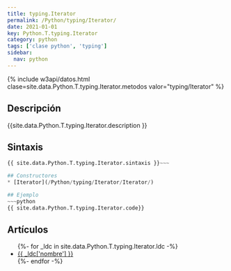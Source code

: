 ```yaml
---
title: typing.Iterator
permalink: /Python/typing/Iterator/
date: 2021-01-01
key: Python.T.typing.Iterator
category: python
tags: ['clase python', 'typing']
sidebar: 
  nav: python
---
```


{% include w3api/datos.html clase=site.data.Python.T.typing.Iterator.metodos valor="typing/Iterator" %}

## Descripción
{{site.data.Python.T.typing.Iterator.description }}

## Sintaxis
~~~python
{{ site.data.Python.T.typing.Iterator.sintaxis }}~~~

## Constructores
* [Iterator](/Python/typing/Iterator/Iterator/)

## Ejemplo
~~~python
{{ site.data.Python.T.typing.Iterator.code}}
~~~

## Artículos
<ul>
{%- for _ldc in site.data.Python.T.typing.Iterator.ldc -%}
   <li>
       <a href="{{_ldc['url'] }}">{{ _ldc['nombre'] }}</a>
   </li>
{%- endfor -%}
</ul>
